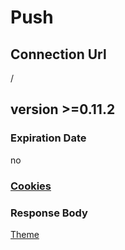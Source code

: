 # Push

## Connection Url

/

## version >=0.11.2

### Expiration Date

no

### [Cookies](./Cookies.html)

### Response Body

[Theme](./Theme.html)
